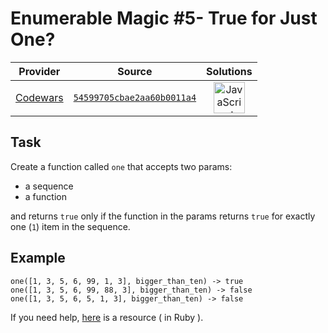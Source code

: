 [_metadata_:generated]: - "true"

# Enumerable Magic #5- True for Just One?

<!-- INFO TABLE BEGIN -->

| Provider                                        | Source                                                                               | Solutions                                                                                                                                                    |
| :---------------------------------------------: | :----------------------------------------------------------------------------------: | :----------------------------------------------------------------------------------------------------------------------------------------------------------: |
| [Codewars](../../../docs/providers/Codewars.md) | [`54599705cbae2aa60b0011a4`](https://www.codewars.com/kata/54599705cbae2aa60b0011a4) | [<img src="https://res.cloudinary.com/rascaltwo/image/upload/v1631924076/javascript_ehszr7.svg" alt="JavaScript" title="JavaScript" width="50" />](solve.js) |

<!-- INFO TABLE END -->

## Task

Create a function called `one` that accepts two params:

* a sequence 
* a function

and returns `true` only if the function in the params returns `true` for exactly one (`1`) item in the sequence. 

## Example

```
one([1, 3, 5, 6, 99, 1, 3], bigger_than_ten) -> true
one([1, 3, 5, 6, 99, 88, 3], bigger_than_ten) -> false
one([1, 3, 5, 6, 5, 1, 3], bigger_than_ten) -> false
```

If you need help, [here](http://www.rubycuts.com/enum-one) is a resource ( in Ruby ).
